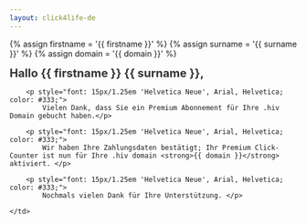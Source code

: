 ```yaml
---
layout: click4life-de
---
```


{% assign firstname = '{{ firstname }}' %}
{% assign surname = '{{ surname }}' %}
{% assign domain = '{{ domain }}' %}

<tr width="100%" itemscope itemtype="http://schema.org/EmailMessage">
    <td valign="top" align="left" style="background:#fff; padding: 40px;" itemprop="action" itemscope itemtype="http://schema.org/ViewAction">
        <h1 style="font-size: 20px; margin: 0; color: #333;">
            Hallo {{ firstname }} {{ surname }}, </h1>

        <p style="font: 15px/1.25em 'Helvetica Neue', Arial, Helvetica; color: #333;">
            Vielen Dank, dass Sie ein Premium Abonnement für Ihre .hiv Domain gebucht haben.</p>

        <p style="font: 15px/1.25em 'Helvetica Neue', Arial, Helvetica; color: #333;">
            Wir haben Ihre Zahlungsdaten bestätigt; Ihr Premium Click-Counter ist nun für Ihre .hiv domain <strong>{{ domain }}</strong> aktiviert. </p>

        <p style="font: 15px/1.25em 'Helvetica Neue', Arial, Helvetica; color: #333;">
            Nochmals vielen Dank für Ihre Unterstützung. </p>

    </td>
</tr>
